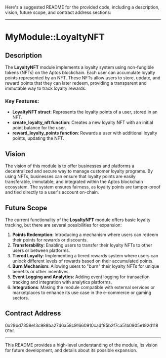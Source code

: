 Here's a suggested README for the provided code, including a description, vision, future scope, and contract address sections:

---

# MyModule::LoyaltyNFT

## Description
The **LoyaltyNFT** module implements a loyalty system using non-fungible tokens (NFTs) on the Aptos blockchain. Each user can accumulate loyalty points represented by an NFT. These NFTs allow users to store, update, and reward points that they can later redeem, providing a transparent and immutable way to track loyalty rewards. 

### Key Features:
- **LoyaltyNFT struct**: Represents the loyalty points of a user, stored in an NFT.
- **create_loyalty_nft function**: Creates a new loyalty NFT with an initial point balance for the user.
- **reward_loyalty_points function**: Rewards a user with additional loyalty points, updating the NFT.

## Vision
The vision of this module is to offer businesses and platforms a decentralized and secure way to manage customer loyalty programs. By using NFTs, businesses can ensure that loyalty points are easily transferable, immutable, and integrated within the Aptos blockchain ecosystem. The system ensures fairness, as loyalty points are tamper-proof and tied directly to a user's account on-chain.

## Future Scope
The current functionality of the **LoyaltyNFT** module offers basic loyalty tracking, but there are several possibilities for expansion:

1. **Points Redemption**: Introducing a mechanism where users can redeem their points for rewards or discounts.
2. **Transferability**: Enabling users to transfer their loyalty NFTs to other users or between platforms.
3. **Tiered Loyalty**: Implementing a tiered rewards system where users can unlock different levels of rewards based on their accumulated points.
4. **Burn Mechanism**: Allowing users to "burn" their loyalty NFTs for unique benefits or other incentives.
5. **Event Logging and Analytics**: Adding event logging for transaction tracking and integration with analytics platforms.
6. **Integrations**: Making the module compatible with external services or marketplaces to enhance its use case in the e-commerce or gaming sectors.

## Contract Address
0x29bd7358e13c988ba2746a58c91660910cadf85b2f7ca51b0905e192d11801bf.

---

This README provides a high-level understanding of the module, its vision for future development, and details about its possible expansion.

